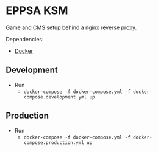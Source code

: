 # EPPSA KSM

Game and CMS setup behind a nginx reverse proxy.

Dependencies:
  * [Docker](https://docs.docker.com/install/)

## Development
* Run
  * `docker-compose -f docker-compose.yml -f docker-compose.development.yml up`

## Production
* Run
  * `docker-compose -f docker-compose.yml -f docker-compose.production.yml up`
